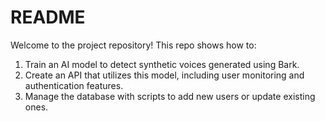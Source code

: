 # README

Welcome to the project repository! This repo shows how to:

1. Train an AI model to detect synthetic voices generated using Bark.
2. Create an API that utilizes this model, including user monitoring and authentication features.
3. Manage the database with scripts to add new users or update existing ones.
